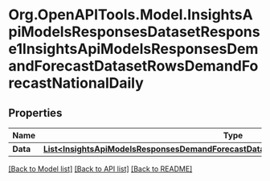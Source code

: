 # Org.OpenAPITools.Model.InsightsApiModelsResponsesDatasetResponse1InsightsApiModelsResponsesDemandForecastDatasetRowsDemandForecastNationalDaily

## Properties

Name | Type | Description | Notes
------------ | ------------- | ------------- | -------------
**Data** | [**List&lt;InsightsApiModelsResponsesDemandForecastDatasetRowsDemandForecastNationalDaily&gt;**](InsightsApiModelsResponsesDemandForecastDatasetRowsDemandForecastNationalDaily.md) |  | [optional] 

[[Back to Model list]](../README.md#documentation-for-models) [[Back to API list]](../README.md#documentation-for-api-endpoints) [[Back to README]](../README.md)

